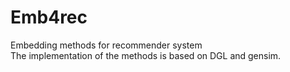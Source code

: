 # Emb4rec
Embedding methods for recommender system \
The implementation of the methods is based on DGL and gensim.
